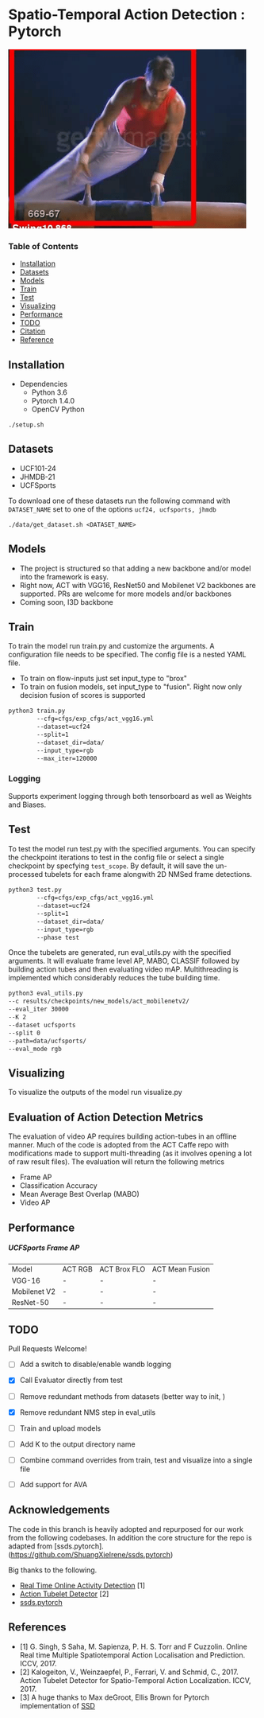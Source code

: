 # Spatio-Temporal Action Detection : Pytorch

![](assets/009.gif)

### Table of Contents
- <a href='#installation'>Installation</a>
- <a href='#datasets'>Datasets</a>
- <a href='#models'>Models</a>
- <a href='#train'>Train</a>
- <a href='#test'>Test</a>
- <a href='#visualizing'>Visualizing</a>
- <a href='#performance'>Performance</a>
- <a href='#todo'>TODO</a>
- <a href='#citation'>Citation</a>
- <a href='#references'>Reference</a>

## Installation
- Dependencies
  * Python 3.6
  * Pytorch 1.4.0
  * OpenCV Python

```
./setup.sh
```
  
## Datasets
- UCF101-24
- JHMDB-21
- UCFSports

To download one of these datasets run the following command with `DATASET_NAME` set to one of the options `ucf24, ucfsports, jhmdb`
```Shell
./data/get_dataset.sh <DATASET_NAME>
```

## Models
- The project is structured so that adding a new backbone and/or model into the framework is 
easy.
- Right now, ACT with VGG16, ResNet50 and Mobilenet V2 backbones are supported. PRs are welcome for more models and/or backbones
- Coming soon, I3D backbone

## Train

To train the model run train.py and customize the arguments. A configuration file needs to be specified. The config file
is a nested YAML file. 

- To train on flow-inputs just set input_type to "brox"
- To train on fusion models, set input_type to "fusion". Right now only decision fusion of scores is supported

```Shell
python3 train.py 
        --cfg=cfgs/exp_cfgs/act_vgg16.yml
        --dataset=ucf24
        --split=1
        --dataset_dir=data/ 
        --input_type=rgb 
        --max_iter=120000 
```

### Logging

Supports experiment logging through both tensorboard as well as Weights and Biases.

## Test

To test the model run test.py with the specified arguments. You can specify the checkpoint iterations to test in the config file or select a single checkpoint by specfying `test_scope`. By default, it will save the un-processed tubelets for each frame alongwith 2D NMSed frame
detections. 

```Shell
python3 test.py 
        --cfg=cfgs/exp_cfgs/act_vgg16.yml
        --dataset=ucf24
        --split=1
        --dataset_dir=data/ 
        --input_type=rgb 
        --phase test
```

Once the tubelets are generated, run eval_utils.py with the specified arguments. It will evaluate frame level AP, MABO, CLASSIF
followed by building action tubes and then evaluating video mAP. Multithreading is implemented which considerably reduces the tube
building time.

```Shell
python3 eval_utils.py 
--c results/checkpoints/new_models/act_mobilenetv2/ 
--eval_iter 30000 
--K 2 
--dataset ucfsports 
--split 0 
--path=data/ucfsports/ 
--eval_mode rgb
```

## Visualizing

To visualize the outputs of the model run visualize.py

## Evaluation of Action Detection Metrics

The evaluation of video AP requires building action-tubes in an offline manner. Much of the code is adopted from
the ACT Caffe repo with modifications made to support multi-threading (as it involves opening a lot of raw result files).
The evaluation will return the following metrics

- Frame AP
- Classification Accuracy
- Mean Average Best Overlap (MABO)
- Video AP


## Performance
##### UCFSports Frame AP
<table style="width:100% th">
  <tr>
    <td>Model </td>
    <td>ACT RGB</td> 
    <td>ACT Brox FLO</td> 
    <td>ACT Mean Fusion</td> 
  </tr>
  <tr>
    <td align="left">VGG-16</td> 
    <td>-</td>
    <td>-</td>
    <td>-</td>
  </tr>
  <tr>
    <td align="left">Mobilenet V2</td> 
    <td>-</td>
    <td>-</td>
    <td>-</td>
  </tr>
  <tr>
    <td align="left"> ResNet-50 </td>
    <td>-</td>
    <td>-</td>
    <td>-</td>
  </tr>
</table>
 
## TODO

Pull Requests Welcome!

- [ ] Add a switch to disable/enable wandb logging
- [x] Call Evaluator directly from test
- [ ] Remove redundant methods from datasets (better way to init, )
- [x] Remove redundant NMS step in eval_utils
- [ ] Train and upload models
- [ ] Add K to the output directory name
- [ ] Combine command overrides from train, test and visualize into a single file
- [ ] Add support for AVA


## Acknowledgements
The code in this branch is heavily adopted and repurposed for
our work from the following codebases. In addition the core structure for the repo is adapted from [ssds.pytorch].(https://github.com/ShuangXieIrene/ssds.pytorch)

Big thanks to the following.
- [Real Time Online Activity Detection](https://github.com/gurkirt/realtime-action-detection) [1]
- [Action Tubelet Detector](https://github.com/vkalogeiton/caffe/tree/act-detector) [2]
- [ssds.pytorch](https://github.com/ShuangXieIrene/ssds.pytorch)

## References
- [1] G. Singh, S Saha, M. Sapienza, P. H. S. Torr and F Cuzzolin. Online Real time Multiple Spatiotemporal Action Localisation and Prediction. ICCV, 2017.
- [2] Kalogeiton, V., Weinzaepfel, P., Ferrari, V. and Schmid, C., 2017. Action Tubelet Detector for Spatio-Temporal Action Localization. ICCV, 2017.
- [3] A huge thanks to Max deGroot, Ellis Brown for Pytorch implementation of [SSD](https://github.com/amdegroot/ssd.pytorch)
 
